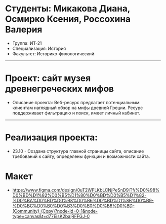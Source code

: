 # Студенты: Микакова Диана, Осмирко Ксения, Россохина Валерия
- Группа: ИТ-21
- Специализация: История 
- Факультет: Историко-филологический 
---
# Проект: сайт музея древнегреческих мифов
- Описание проекта: Веб-ресурс предлагает потенциальным клиентам наглядный обзор на мифы древней Греции. Ресурс поддерживает фильтрацию и поиск, имеет личный кабинет.
---
# Реализация проекта:
- 23.10 - Создана структура главной страницы сайта, описание требований к сайту, определены функции и возможности сайта.
# Макет
- https://www.figma.com/design/0uT2WFLKbLCNjPeSnD9iTf/%D0%98%D0%BD%D1%82%D0%B5%D1%80%D0%BD%D0%B5%D1%82-%D0%BA%D0%BD%D0%B8%D0%B6%D0%BD%D1%8B%D0%B9-%D0%BC%D0%B0%D0%B3%D0%B0%D0%B8%D0%BD-(Community)-(Copy)?node-id=0-1&node-type=canvas&t=d77EisK2bajRFFGJ-0